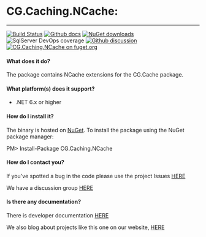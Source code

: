 # CG.Caching.NCache: 
---
[![Build Status](https://dev.azure.com/codegator/CG.Caching.NCache/_apis/build/status/CodeGator.CG.Caching.NCache?branchName=main)](https://dev.azure.com/codegator/CG.Caching.NCache/_build/latest?definitionId=64&branchName=main)
[![Github docs](https://img.shields.io/static/v1?label=Documentation&message=online&color=blue)](https://codegator.github.io/CG.Caching.NCache/)
[![NuGet downloads](https://img.shields.io/nuget/dt/CG.Caching.NCache.svg?style=flat)](https://nuget.org/packages/CG.Caching.NCache)
![SqlServer DevOps coverage](https://img.shields.io/azure-devops/coverage/codegator/CG.Caching.NCache/64)
[![Github discussion](https://img.shields.io/badge/Discussion-online-blue)](https://github.com/CodeGator/CG.Caching.NCache/discussions)
[![CG.Caching.NCache on fuget.org](https://www.fuget.org/packages/CG.Caching.NCache/badge.svg)](https://www.fuget.org/packages/CG.Caching.NCache)

#### What does it do?
The package contains NCache extensions for the CG.Cache package.

#### What platform(s) does it support?
* .NET 6.x or higher

#### How do I install it?
The binary is hosted on [NuGet](https://www.nuget.org/packages/CG.Caching.NCache/). To install the package using the NuGet package manager:

PM> Install-Package CG.Caching.NCache

#### How do I contact you?
If you've spotted a bug in the code please use the project Issues [HERE](https://github.com/CodeGator/CG.Caching.NCache/issues)

We have a discussion group [HERE](https://github.com/CodeGator/CG.Caching.NCache/discussions)

#### Is there any documentation?
There is developer documentation [HERE](https://codegator.github.io/CG.Caching.NCache/)

We also blog about projects like this one on our website, [HERE](http://www.codegator.com)